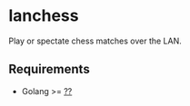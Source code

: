 # lanchess
Play or spectate chess matches over the LAN.

## Requirements
* Golang >= [??](https://go.dev/dl)